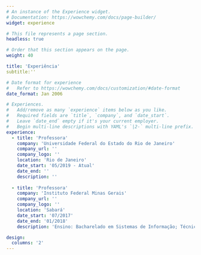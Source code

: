 ```yaml
---
# An instance of the Experience widget.
# Documentation: https://wowchemy.com/docs/page-builder/
widget: experience

# This file represents a page section.
headless: true

# Order that this section appears on the page.
weight: 40

title: 'Experiência'
subtitle:''

# Date format for experience
#   Refer to https://wowchemy.com/docs/customization/#date-format
date_format: Jan 2006

# Experiences.
#   Add/remove as many `experience` items below as you like.
#   Required fields are `title`, `company`, and `date_start`.
#   Leave `date_end` empty if it's your current employer.
#   Begin multi-line descriptions with YAML's `|2-` multi-line prefix.
experience:
  - title: 'Professora'
    company: 'Universidade Federal do Estado do Rio de Janeiro'
    company_url: ''
    company_logo: ''
    location: 'Rio de Janeiro'
    date_start: '05/2019 - Atual'
    date_end: ''
    description: ''
        
  - title: 'Professora'
    company: 'Instituto Federal Minas Gerais'
    company_url: ''
    company_logo: ''
    location: 'Sabará'
    date_start: '07/2017'
    date_end: '01/2018'
    description: 'Ensino: Bacharelado em Sistemas de Informação; Técnico Integrado em Administração.'

design:
  columns: '2'
---
```

